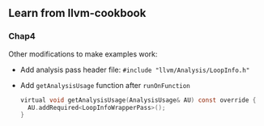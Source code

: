 ## Learn from llvm-cookbook

### Chap4

Other modifications to make examples work:

- Add analysis pass header file: `#include "llvm/Analysis/LoopInfo.h"`

- Add `getAnalysisUsage` function after `runOnFunction`
    ```c
    virtual void getAnalysisUsage(AnalysisUsage& AU) const override {
      AU.addRequired<LoopInfoWrapperPass>();
    }
    ```